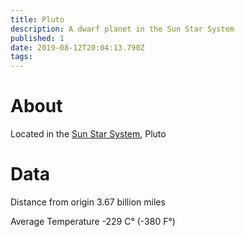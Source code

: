```yaml
---
title: Pluto
description: A dwarf planet in the Sun Star System
published: 1
date: 2019-08-12T20:04:13.790Z
tags: 
---
```


# About
Located in the [Sun Star System](/star-system/sun-star-system), Pluto
# Data
Distance from origin
3.67 billion miles

Average Temperature
-229 C° (-380 F°)